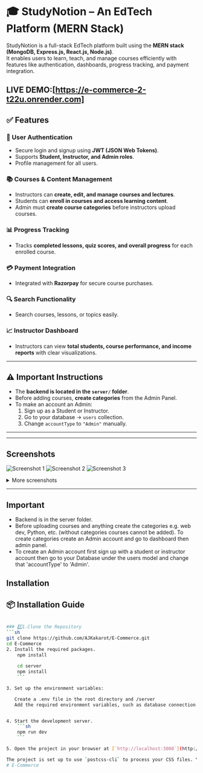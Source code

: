 # 🎓 StudyNotion – An EdTech Platform (MERN Stack)

StudyNotion is a full-stack EdTech platform built using the **MERN stack (MongoDB, Express.js, React.js, Node.js)**.  
It enables users to learn, teach, and manage courses efficiently with features like authentication, dashboards, progress tracking, and payment integration.

LIVE DEMO:[https://e-commerce-2-t22u.onrender.com]
---

## ✅ Features

### 👥 User Authentication
- Secure login and signup using **JWT (JSON Web Tokens)**.
- Supports **Student, Instructor, and Admin roles**.
- Profile management for all users.

### 📚 Courses & Content Management
- Instructors can **create, edit, and manage courses and lectures**.
- Students can **enroll in courses and access learning content**.
- Admin must **create course categories** before instructors upload courses.

### 📊 Progress Tracking
- Tracks **completed lessons, quiz scores, and overall progress** for each enrolled course.

### 💳 Payment Integration
- Integrated with **Razorpay** for secure course purchases.

### 🔍 Search Functionality
- Search courses, lessons, or topics easily.

### 📈 Instructor Dashboard
- Instructors can view **total students, course performance, and income reports** with clear visualizations.

---

## ⚠ Important Instructions

- The **backend is located in the `server/` folder**.
- Before adding courses, **create categories** from the Admin Panel.
- To make an account an Admin:
  1. Sign up as a Student or Instructor.
  2. Go to your database → `users` collection.
  3. Change `accountType` to `"Admin"` manually.

----

***
## Screenshots

![Screenshot 1](https://github.com/AJKakarot/E-Commerce/blob/main/screenshots/Screenshot%202025-10-27%20at%205.56.07%E2%80%AFAM.png?raw=true)
![Screenshot 2](https://github.com/AJKakarot/E-Commerce/blob/d54b9279a2c8b7d454e685d94c6c210db3ea03ed/screenshots/Screenshot%202025-10-27%20at%205.55.16%E2%80%AFAM.png?raw=true)
![Screenshot 3](https://github.com/AJKakarot/E-Commerce/blob/main/screenshots/Screenshot%202025-10-27%20at%205.55.20%E2%80%AFAM.png?raw=true)

<details>
<summary>More screenshots</summary>

![Screenshot 4](https://github.com/AJKakarot/E-Commerce/blob/main/screenshots/Screenshot%202025-10-27%20at%205.55.35%E2%80%AFAM.png?raw=true)
![Screenshot 5](https://github.com/AJKakarot/E-Commerce/blob/main/screenshots/Screenshot%202025-10-27%20at%205.56.20%E2%80%AFAM.png?raw=true)
![Screenshot 6](https://github.com/AJKakarot/E-Commerce/blob/main/screenshots/Screenshot%202025-10-27%20at%205.56.25%E2%80%AFAM.png?raw=true)

</details>


***


## Important
* Backend is  in the server folder.
* Before uploading courses and anything create the categories e.g. web dev, Python, etc. (without categories courses cannot be added). To create categories create an Admin account and go to dashboard then admin panel.
* To create an Admin account first sign up with a student or instructor account then go to your Database under the users model and change that 'accountType' to 'Admin'.


## Installation

## 📦 Installation Guide
```sh

### 1️⃣1.Clone the Repository
```sh
git clone https://github.com/AJKakarot/E-Commerce.git
cd E-Commerce
2. Install the required packages.
    npm install
    
    cd server
    npm install
    ```

3. Set up the environment variables:

   Create a .env file in the root directory and /server
   Add the required environment variables, such as database connection details, JWT secret, and any other necessary configurations check .env.example files for more info.


4. Start the development server.
    ```sh
    npm run dev
    ```

5. Open the project in your browser at [`http://localhost:3000`](http://localhost:3000) to view your project.

The project is set up to use `postcss-cli` to process your CSS files. You can add your own `tailwind.config.js` file to customize your Tailwind setup.
# E-Commerce
